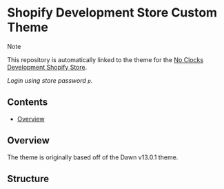 # Shopify Development Store Custom Theme

> [!NOTE]
> This repository is automatically linked to the theme for the [No Clocks Development Shopify Store](https://store.noclocks.dev/).
>
> *Login using store password `p`.*

## Contents

- [Overview](#overview)

## Overview

The theme is originally based off of the Dawn v13.0.1 theme.

## Structure

```
```
